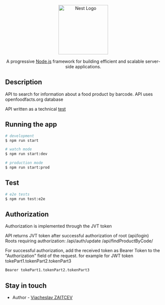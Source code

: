 <p align="center">
  <a href="http://nestjs.com/" target="blank"><img src="https://nestjs.com/img/logo_text.svg" width="160" alt="Nest Logo" /></a>
</p>

[circleci-image]: https://img.shields.io/circleci/build/github/nestjs/nest/master?token=abc123def456
[circleci-url]: https://circleci.com/gh/nestjs/nest

  <p align="center">A progressive <a href="http://nodejs.org" target="_blank">Node.js</a> framework for building efficient and scalable server-side applications.</p>
    <p align="center">

  <!--[![Backers on Open Collective](https://opencollective.com/nest/backers/badge.svg)](https://opencollective.com/nest#backer)
  [![Sponsors on Open Collective](https://opencollective.com/nest/sponsors/badge.svg)](https://opencollective.com/nest#sponsor)-->

## Description

API to search for information about a food product by barcode.
API uses openfoodfacts.org database

API written as a technical [test](https://github.com/InnovOrder/software-technical-tests)


## Running the app

```bash
# development
$ npm run start

# watch mode
$ npm run start:dev

# production mode
$ npm run start:prod
```

## Test

```bash
# e2e tests
$ npm run test:e2e
```

## Authorization

Authorization is implemented through the JVT token

API returns JVT token after successful authorization of root (api/login)
Roots requiring authorization:
/api/auth/update
/api/findProductByCode/

For successful authorization, add the received token as Bearer Token to the "Authorization" field of the request.
for example for JWT token tokePart1.tokenPart2.tokenPart3

```bash
Bearer tokePart1.tokenPart2.tokenPart3
```


## Stay in touch

- Author - [Viacheslav ZAITCEV](https://github.com/ViacheslavZAITCEV)

